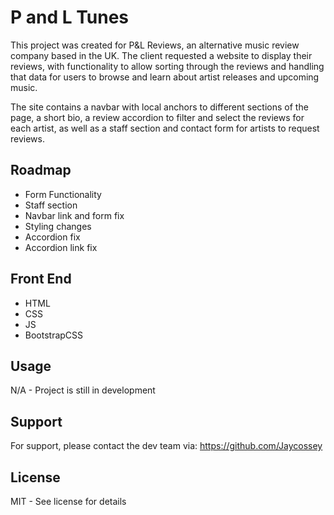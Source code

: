 # P and L Tunes

This project was created for P&L Reviews, an alternative music review company based in the UK. The client requested a website to display their reviews, with functionality to allow sorting through the reviews and handling that data for users to browse and learn about artist releases and upcoming music. 

The site contains a navbar with local anchors to different sections of the page, a short bio, a review accordion to filter and select the reviews for each artist, as well as a staff section and contact form for artists to request reviews. 

## Roadmap

- Form Functionality
- Staff section 
- Navbar link and form fix
- Styling changes
- Accordion fix
- Accordion link fix

## Front End

- HTML
- CSS
- JS
- BootstrapCSS

## Usage

N/A - Project is still in development

## Support

For support, please contact the dev team via: https://github.com/Jaycossey

## License

MIT - See license for details
